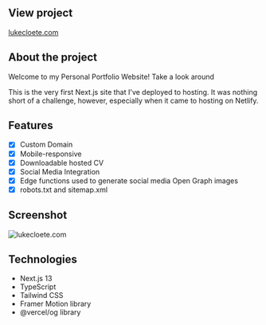 ## View project

[lukecloete.com](https://lukecloete.com)

## About the project

Welcome to my Personal Portfolio Website! Take a look around

This is the very first Next.js site that I've deployed to hosting.
It was nothing short of a challenge, however, especially when it came to hosting on Netlify.

## Features

- [x] Custom Domain
- [x] Mobile-responsive
- [x] Downloadable hosted CV
- [x] Social Media Integration
- [x] Edge functions used to generate social media Open Graph images
- [x] robots.txt and sitemap.xml

## Screenshot

![lukecloete.com](https://github.com/LukeCloete/portfolio-website/assets/114778021/cf83e3fd-abf5-44b5-96c5-402821cc9a4b)

## Technologies

- Next.js 13
- TypeScript
- Tailwind CSS
- Framer Motion library
- @vercel/og library
